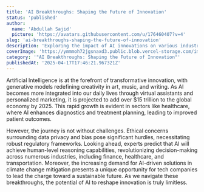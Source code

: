 ```yaml
---
title: 'AI Breakthroughs: Shaping the Future of Innovation'
status: 'published'
author:
  name: 'Abdullah Sajid'
  picture: 'https://avatars.githubusercontent.com/u/176460407?v=4'
slug: 'ai-breakthroughs-shaping-the-future-of-innovation'
description: 'Exploring the impact of AI innovations on various industries and the future landscape.'
coverImage: 'https://ymmmoh72jgsnaxd3.public.blob.vercel-storage.com/images/%22ai-breakthroughs%3A-shaping-the-future-of-innovation%22-1744894009-LEfuKGCNyZ6nvOKL6CTvFs0tWvK9LQ.png'
category: '"AI Breakthroughs: Shaping the Future of Innovation"'
publishedAt: '2025-04-17T17:46:21.967321Z'
---
```


Artificial Intelligence is at the forefront of transformative innovation, with generative models redefining creativity in art, music, and writing. As AI becomes more integrated into our daily lives through virtual assistants and personalized marketing, it is projected to add over $15 trillion to the global economy by 2025. This rapid growth is evident in sectors like healthcare, where AI enhances diagnostics and treatment planning, leading to improved patient outcomes.

However, the journey is not without challenges. Ethical concerns surrounding data privacy and bias pose significant hurdles, necessitating robust regulatory frameworks. Looking ahead, experts predict that AI will achieve human-level reasoning capabilities, revolutionizing decision-making across numerous industries, including finance, healthcare, and transportation. Moreover, the increasing demand for AI-driven solutions in climate change mitigation presents a unique opportunity for tech companies to lead the charge toward a sustainable future. As we navigate these breakthroughs, the potential of AI to reshape innovation is truly limitless.